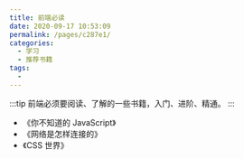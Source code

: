 ```yaml
---
title: 前端必读
date: 2020-09-17 10:53:09
permalink: /pages/c287e1/
categories:
  - 学习
  - 推荐书籍
tags:
  -
---
```


:::tip
前端必须要阅读、了解的一些书籍，入门、进阶、精通。
:::

- 《你不知道的 JavaScript》
- 《网络是怎样连接的》
- 《CSS 世界》

